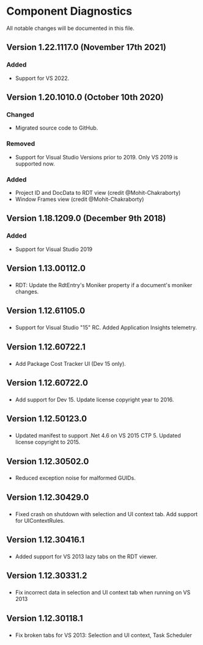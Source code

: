 # Component Diagnostics
All notable changes will be documented in this file.

## Version 1.22.1117.0 (November 17th 2021)
### Added
- Support for VS 2022.

## Version 1.20.1010.0 (October 10th 2020)
### Changed
- Migrated source code to GitHub.

### Removed
- Support for Visual Studio Versions prior to 2019. Only VS 2019 is supported now.

### Added
- Project ID and DocData to RDT view (credit @Mohit-Chakraborty)
- Window Frames view (credit @Mohit-Chakraborty)

## Version 1.18.1209.0 (December 9th 2018)
### Added
- Support for Visual Studio 2019

## Version 1.13.00112.0
###
- RDT: Update the RdtEntry's Moniker property if a document's moniker changes.

## Version 1.12.61105.0
###
- Support for Visual Studio "15" RC. Added Application Insights telemetry.

## Version 1.12.60722.1
###
- Add Package Cost Tracker UI (Dev 15 only).

## Version 1.12.60722.0
###
- Add support for Dev 15. Update license copyright year to 2016.

## Version 1.12.50123.0
###
- Updated manifest to support .Net 4.6 on VS 2015 CTP 5. Updated license copyright to 2015.

## Version 1.12.30502.0
###
- Reduced exception noise for malformed GUIDs.

## Version 1.12.30429.0
###
- Fixed crash on shutdown with selection and UI context tab. Add support for UIContextRules.

## Version 1.12.30416.1
###
- Added support for VS 2013 lazy tabs on the RDT viewer.

## Version 1.12.30331.2
###
- Fix incorrect data in selection and UI context tab when running on VS 2013

## Version 1.12.30118.1
###
- Fix broken tabs for VS 2013: Selection and UI context, Task Scheduler
